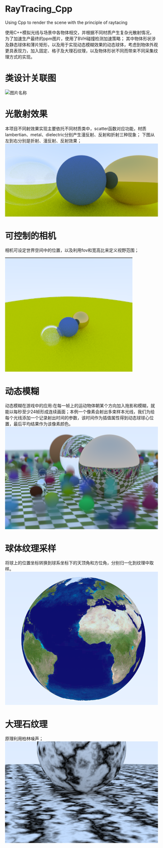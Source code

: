 # RayTracing_Cpp
Using Cpp to render the scene with the principle of raytacing

使用C++模拟光线与场景中各物体相交，并根据不同材质产生复杂光散射情况，为了加速生产最终的ppm图片，使用了BVH碰撞检测加速策略；
其中物体形状涉及静态球体和薄片矩形，以及用于实现动态模糊效果的动态球体，考虑到物体外观更具表现力，加入固定、格子及大理石纹理，以及物体形状不同而带来不同采集纹理方式的实现。

# 类设计关联图
![图片名称](https://github.com/shaoming-CN/RayTracing_Cpp/blob/main/Displaypicture/RayTracing_Note.png) 

# 光散射效果
本项目不同射效果实现主要依托不同材质类中，scatter函数对应功能，材质lambertian、metal、dielectric分别产生漫反射、反射和折射三种现象；
下图从左到右分别是折射、漫反射、反射效果；
![图片名称](https://github.com/shaoming-CN/RayTracing_Cpp/blob/main/Displaypicture/reflect_refract.png) 

# 可控制的相机
相机可设定世界空间中的位置，以及利用fov和宽高比来定义视野范围；

![图片名称](https://github.com/shaoming-CN/RayTracing_Cpp/blob/main/Displaypicture/Camera.png) 

# 动态模糊
动态模糊在游戏中的应用:在每一帧上的运动物体朝某个方向加入拖影和模糊，就能以每秒至少24帧形成连续画面；本例一个像素会射出多束样本光线，我们为给每个光线添加一个记录射出时间的参数，该时间作为插值属性得到动态球球心位置，最后平均结果作为该像素颜色。
![图片名称](https://github.com/shaoming-CN/RayTracing_Cpp/blob/main/Displaypicture/raytracing_movingsphere.png) 

# 球体纹理采样
将球上的位置坐标转换到球系坐标下的天顶角和方位角，分别归一化到纹理中取样。
![图片名称](https://github.com/shaoming-CN/RayTracing_Cpp/blob/main/Displaypicture/sphere_getuv.png) 

# 大理石纹理
原理利用柏林噪声；
![图片名称](https://github.com/shaoming-CN/RayTracing_Cpp/blob/main/Displaypicture/marble.png) 
